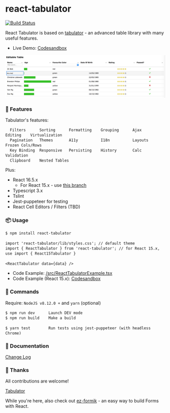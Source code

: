 # react-tabulator

[![Build Status](https://travis-ci.org/ngduc/react-tabulator.svg?branch=master)](https://travis-ci.org/ngduc/react-tabulator)

React Tabulator is based on [tabulator](https://github.com/olifolkerd/tabulator) - an advanced table library with many useful features.

- Live Demo: [Codesandbox](https://codesandbox.io/s/oxmj02v696)

[![Screenshot](screenshot.png)](https://codesandbox.io/s/oxmj02v696)

### 🌟 Features

Tabulator's features:
```
  Filters      Sorting      Formatting    Grouping      Ajax      Editing    Virtualization
  Pagination   Themes       A11y          I18n          Layouts   Frozen Cols/Rows
  Key Binding  Responsive   Persisting    History       Calc      Validation
  Clipboard    Nested Tables
```

Plus:
- React 16.5.x
  - For React 15.x - use [this branch](https://github.com/ngduc/react-tabulator/tree/use-react-15)
- Typescript 3.x
- Tslint
- Jest-puppeteer for testing
- React Cell Editors / Filters (TBD)

### 📦 Usage

```JS
$ npm install react-tabulator

import 'react-tabulator/lib/styles.css'; // default theme
import { ReactTabulator } from 'react-tabulator'; // for React 15.x, use import { React15Tabulator }

<ReactTabulator data={data} />
```

- Code Example: [/src/ReactTabulatorExample.tsx](/src/ReactTabulatorExample.tsx)
- Code Example (React 15.x): [Codesandbox](https://codesandbox.io/s/oxmj02v696)

### 🔧 Commands

Require: `NodeJS v8.12.0 +` and `yarn` (optional)

```
$ npm run dev      Launch DEV mode
$ npm run build    Make a build

$ yarn test        Run tests using jest-puppeteer (with headless Chrome)
```

### 📖 Documentation

[Change Log](/CHANGELOG.md)

### 🙌 Thanks

All contributions are welcome!

[Tabulator](https://github.com/olifolkerd/tabulator)

While you're here, also check out [ez-formik](https://github.com/ngduc/ez-formik) - an easy way to build Forms with React.